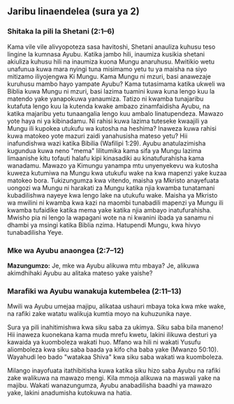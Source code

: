 ## Jaribu linaendelea (sura ya 2)

### Shitaka la pili la Shetani (2:1&ndash;6)

Kama vile vile alivyopoteza sasa havitoshi, Shetani anauliza kuhusu teso lingine la kumnasa Ayubu. Katika jambo hili, inaumiza kusikia shetani akiuliza kuhusu hili na inaumiza kuona Mungu anaruhusu. Mwitikio wetu unafunua kuwa mara nyingi tuna misimamo yetu tu ya maisha na siyo mitizamo iliyojengwa Ki Mungu. Kama Mungu ni mzuri, basi anawezaje kuruhusu mambo hayo yampate Ayubu? Kama tutasimama katika ukweli wa Biblia kuwa Mungu ni mzuri, basi lazima tuamini kuwa kuna lengo kuu la matendo yake yanapokuwa yanaumiza. Tatizo ni kwamba tunajaribu kutafuta lengo kuu la kutenda kwake ambazo zinamfaidisha Ayubu, na katika majaribu yetu tunaangalia lengo kuu ambalo linatupendeza. Mawazo yote haya ni ya kibinadamu. Ni rahisi kuwa lazima tuteseke kwaajili ya Mungu ili kupokea utukufu wa kutosha na heshima? Inaweza kuwa rahisi kuwa matokeo yote mazuri zaidi yanahusisha mateso yetu? Hii inafundishwa wazi katika Bibilia (Wafilipi 1:29). Ayubu anatulazimisha kugundua kuwa neno "mema" lilitumika kama sifa ya Mungu lazima limaanishe kitu tofauti halafu kipi kinasadiki au kinatufurahisha kama wanadamu. Mawazo ya Kimungu yanampa mtu unyenyekevu wa kutosha kuweza kutumiwa na Mungu kwa utukufu wake na kwa mapenzi yake kuzaa matokeo bora. Tukizungumza kwa vitendo, maisha ya Mkristo anayefuata uongozi wa Mungu ni harakati za Mungu katika njia kwamba tunatamani kubadilishwa nayeye kwa lengo lake na utukufu wake. Maisha ya Mkristo wa mwilini ni kwamba kwa kazi na maombi tunabadili mapenzi ya Mungu ili kwamba tufaidike katika mema yake katika njia ambayo inatufurahisha. Mwisho pia ni lengo la wapagani wote na ni kwanini ibada ya sanamu ni dhambi ya msingi katika Biblia nzima. Hatupendi Mungu, kwa hivyo tunabadilisha Yeye.

### Mke wa Ayubu anaongea (2:7&ndash;12)

**Mazungumzo:** Je, mke wa Ayubu alikuwa mtu mbaya? Je, alikuwa akimdhihaki Ayubu au alitaka mateso yake yaishe?

### Marafiki wa Ayubu wanakuja kutembelea (2:11&ndash;13)

Mwili wa Ayubu umejaa majipu, alikataa ushauri mbaya toka kwa mke wake, na rafiki zake watatu walikuja kumtia moyo na kuhuzunika naye. 

Sura ya pili inahitimishwa kwa siku saba za ukimya. Siku saba bila maneno! Hii inaweza kuonekana kama muda mrefu kwetu, lakini ilikuwa desturi ya kawaida ya kuomboleza wakati huo. Mfano wa hili ni wakati Yusufu aliomboleza kwa siku saba baada ya kifo cha baba yake (Mwanzo 50:10). Wayahudi leo bado "watakaa Shiva" kwa siku saba wakati wa kuomboleza.

Milango inayofuata itathibitisha kuwa katika siku hizo saba Ayubu na rafiki zake walikuwa na mawazo mengi. Kila mmoja alikuwa na maswali yake na majibu. Wakati wanazungumza, Ayubu anabadilisha baadhi ya mawazo yake, lakini anadumisha kutokuwa na hatia.

